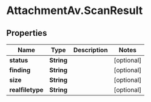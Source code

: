 # AttachmentAv.ScanResult

## Properties

Name | Type | Description | Notes
------------ | ------------- | ------------- | -------------
**status** | **String** |  | [optional] 
**finding** | **String** |  | [optional] 
**size** | **String** |  | [optional] 
**realfiletype** | **String** |  | [optional] 


